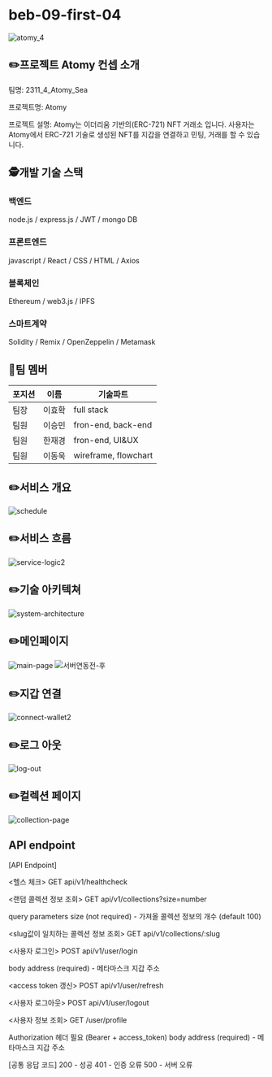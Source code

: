 # beb-09-first-04
![atomy_4](https://github.com/codestates-beb/beb-09-atomy/assets/65144253/e9e005ba-f550-4e8e-8a07-71e2a71e69d9)



## ✏️프로젝트 Atomy 컨셉 소개
팀명: 2311_4_Atomy_Sea

프로젝트명: Atomy

프로젝트 설명: Atomy는 이더리움 기반의(ERC-721) NFT 거래소 입니다. 
              사용자는 Atomy에서 ERC-721 기술로 생성된 NFT를 지갑을 연결하고 민팅, 거래를 할 수 있습니다.

## 🕵개발 기술 스택

### 백엔드
node.js /
express.js /
JWT /
mongo DB 

### 프론트엔드
javascript /
React /
CSS /
HTML /
Axios 

### 블록체인
Ethereum /
web3.js /
IPFS

### 스마트계약
Solidity /
Remix /
OpenZeppelin /
Metamask

## 👬팀 멤버
| 포지션 | 이름 | 기술파트 |
|--------|------|---------|
| 팀장 | 이효확 | full stack |
| 팀원 | 이승민 | fron-end, back-end |
| 팀원 | 한재경 | fron-end, UI&UX |
| 팀원 | 이동욱 | wireframe, flowchart |



## ✏️서비스 개요

![schedule](https://github.com/codestates-beb/beb-09-first-04/assets/110643793/45dccf1f-7d68-48b7-b3c7-621b3cd2f8e3)

## ✏️서비스 흐름

![service-logic2](https://github.com/codestates-beb/beb-09-first-04/assets/110643793/c31505c7-1d66-40b2-a9cd-410ad36fcc65)

## ✏️기술 아키텍쳐

![system-architecture](https://github.com/codestates-beb/beb-09-first-04/assets/110643793/3d9e66d8-68a8-4285-938e-13be897f155b)

## ✏️메인페이지

![main-page](https://github.com/codestates-beb/beb-09-first-04/assets/110643793/331b6bdd-0bf3-48ec-be63-eeba1752124d)
![서버연동전-후](https://github.com/codestates-beb/beb-09-first-04/assets/110643793/d4ac16e4-0ced-40ff-9d21-b63d6c1a13f0)

## ✏️지갑 연결

![connect-wallet2](https://github.com/codestates-beb/beb-09-first-04/assets/110643793/1e28fa99-f8e2-4235-bdab-8f35501e3132)

## ✏️로그 아웃

![log-out](https://github.com/codestates-beb/beb-09-first-04/assets/110643793/09b2aa7d-a799-47a8-afa5-944031f6b4c9)

## ✏️컬렉션 페이지

![collection-page](https://github.com/codestates-beb/beb-09-first-04/assets/110643793/5ad1ddd6-9afb-4956-8a9d-5cc24a1755ba)


## API endpoint

[API Endpoint]

<헬스 체크>
GET api/v1/healthcheck

<랜덤 콜렉션 정보 조회>
GET api/v1/collections?size=number

query parameters
size (not required) - 가져올 콜렉션 정보의 개수 (default 100)

<slug값이 일치하는 콜렉션 정보 조회>
GET api/v1/collections/:slug

<사용자 로그인>
POST api/v1/user/login

body
address (required) - 메타마스크 지갑 주소

<access token 갱신>
POST api/v1/user/refresh

<사용자 로그아웃>
POST api/v1/user/logout

<사용자 정보 조회>
GET /user/profile

Authorization 헤더 필요 (Bearer + access_token)
body
address (required) - 메타마스크 지갑 주소

[공통 응답 코드]
200 - 성공
401 - 인증 오류
500 - 서버 오류


